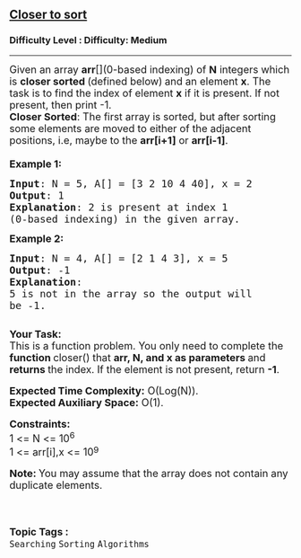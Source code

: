<h2><a href="https://www.geeksforgeeks.org/problems/closer-to-sort-1587115620/1?page=5&difficulty=Medium&status=unsolved&sortBy=submissions">Closer to sort</a></h2><h3>Difficulty Level : Difficulty: Medium</h3><hr><div class="problems_problem_content__Xm_eO"><p><span style="font-size:18px">Given an array <strong>arr</strong>[](0-based indexing) of <strong>N</strong> integers which is <strong>closer sorted </strong>(defined below)<strong> </strong>and an element <strong>x</strong>. The task is to find the index of element <strong>x</strong> if it is present. If not present, then print -1.</span><br>
<span style="font-size:18px"><strong>Closer Sorted</strong>: The first array is sorted, but after sorting some elements are moved to either of the adjacent positions, i.e, maybe to the <strong>arr[i+1]</strong> or <strong>arr[i-1]</strong>.<br>
<br>
<strong>Example 1:</strong></span></p>

<pre><span style="font-size:18px"><strong>Input</strong>: N = 5, A[] = [3 2 10 4 40], x = 2
<strong>Output</strong>: 1
<strong>Explanation</strong>: 2 is present at index 1 
(0-based indexing) in the given array.</span></pre>

<p><span style="font-size:18px"><strong>Example 2:</strong></span></p>

<pre><span style="font-size:18px"><strong>Input</strong>: N = 4, A[] = [2 1 4 3], x = 5
<strong>Output</strong>: -1
<strong>Explanation</strong>: 
5 is not in the array so the output will 
be -1.
</span>
</pre>

<p><span style="font-size:18px"><strong>Your Task:</strong><br>
This is a function problem. You only need to complete the <strong>function </strong>closer() that <strong>arr, N, and x as parameters </strong>and <strong>returns </strong>the index. If the element is not present, return <strong>-1</strong>.</span><br>
<br>
<span style="font-size:18px"><strong>Expected Time Complexity:</strong>&nbsp;O(Log(N)).<br>
<strong>Expected Auxiliary Space:</strong>&nbsp;O(1).</span><br>
<br>
<span style="font-size:18px"><strong>Constraints:</strong><br>
1 &lt;= N &lt;= 10<sup>6</sup><br>
1 &lt;= arr[i],x &lt;= 10</span><sup><span style="font-size:15px">9</span></sup><br>
<br>
<span style="font-size:18px"><strong>Note:&nbsp;</strong>You may assume that the array does not contain any duplicate elements.&nbsp;</span><br>
&nbsp;</p>
</div><br><p><span style=font-size:18px><strong>Topic Tags : </strong><br><code>Searching</code>&nbsp;<code>Sorting</code>&nbsp;<code>Algorithms</code>&nbsp;